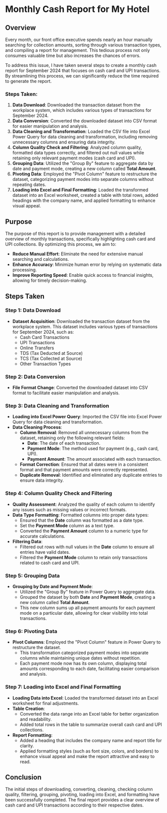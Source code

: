 # Monthly Cash Report for My Hotel

## Overview
Every month, our front office executive spends nearly an hour manually searching for collection amounts, sorting through various transaction types, and compiling a report for management. This tedious process not only consumes valuable time but also increases the chances of errors. 

To address this issue, I have taken several steps to create a monthly cash report for September 2024 that focuses on cash card and UPI transactions. By streamlining this process, we can significantly reduce the time required to generate the report.

### Steps Taken:
1. **Data Download**: Downloaded the transaction dataset from the workplace system, which includes various types of transactions for September 2024.
2. **Data Conversion**: Converted the downloaded dataset into CSV format for easier manipulation and analysis.
3. **Data Cleaning and Transformation**: Loaded the CSV file into Excel Power Query for data cleaning and transformation, including removing unnecessary columns and ensuring data integrity.
4. **Column Quality Check and Filtering**: Analyzed column quality, formatted data types correctly, and filtered out null values while retaining only relevant payment modes (cash card and UPI).
5. **Grouping Data**: Utilized the "Group By" feature to aggregate data by date and payment mode, creating a new column called **Total Amount**.
6. **Pivoting Data**: Employed the "Pivot Column" feature to restructure the dataset, categorizing payment modes into separate columns without repeating dates.
7. **Loading into Excel and Final Formatting**: Loaded the transformed dataset into an Excel worksheet, created a table with total rows, added headings with the company name, and applied formatting to enhance visual appeal.

## Purpose
The purpose of this report is to provide management with a detailed overview of monthly transactions, specifically highlighting cash card and UPI collections. By optimizing this process, we aim to:
- **Reduce Manual Effort**: Eliminate the need for extensive manual searching and calculations.
- **Enhance Accuracy**: Minimize human error by relying on systematic data processing.
- **Improve Reporting Speed**: Enable quick access to financial insights, allowing for timely decision-making.

## Steps Taken

### Step 1: Data Download
- **Dataset Acquisition**: Downloaded the transaction dataset from the workplace system. This dataset includes various types of transactions for September 2024, such as:
  - Cash Card Transactions
  - UPI Transactions
  - Online Transfers
  - TDS (Tax Deducted at Source)
  - TCS (Tax Collected at Source)
  - Other Transaction Types

### Step 2: Data Conversion
- **File Format Change**: Converted the downloaded dataset into CSV format to facilitate easier manipulation and analysis.

### Step 3: Data Cleaning and Transformation
- **Loading into Excel Power Query**: Imported the CSV file into Excel Power Query for data cleaning and transformation.
- **Data Cleaning Process**:
  - **Column Removal**: Removed all unnecessary columns from the dataset, retaining only the following relevant fields:
    - **Date**: The date of each transaction.
    - **Payment Mode**: The method used for payment (e.g., cash card, UPI).
    - **Payment Amount**: The amount associated with each transaction.
  - **Format Correction**: Ensured that all dates were in a consistent format and that payment amounts were correctly represented.
  - **Duplicate Removal**: Identified and eliminated any duplicate entries to ensure data integrity.

### Step 4: Column Quality Check and Filtering
- **Quality Assessment**: Analyzed the quality of each column to identify any issues such as missing values or incorrect formats.
- **Data Type Formatting**: Formatted columns into proper data types:
  - Ensured that the **Date** column was formatted as a date type.
  - Set the **Payment Mode** column as a text type.
  - Converted the **Payment Amount** column to a numeric type for accurate calculations.
- **Filtering Data**:
  - Filtered out rows with null values in the **Date** column to ensure all entries have valid dates.
  - Filtered the **Payment Mode** column to retain only transactions related to cash card and UPI.

### Step 5: Grouping Data
- **Grouping by Date and Payment Mode**:
  - Utilized the "Group By" feature in Power Query to aggregate data.
  - Grouped the dataset by both **Date** and **Payment Mode**, creating a new column called **Total Amount**.
  - This new column sums up all payment amounts for each payment mode on a particular date, allowing for clear visibility into total transactions.

### Step 6: Pivoting Data
- **Pivot Columns**: Employed the "Pivot Column" feature in Power Query to restructure the dataset.
  - This transformation categorized payment modes into separate columns while maintaining unique dates without repetition.
  - Each payment mode now has its own column, displaying total amounts corresponding to each date, facilitating easier comparison and analysis.

### Step 7: Loading into Excel and Final Formatting
- **Loading Data into Excel**: Loaded the transformed dataset into an Excel worksheet for final adjustments.
- **Table Creation**:
  - Converted the data range into an Excel table for better organization and readability.
  - Added total rows in the table to summarize overall cash card and UPI collections.
- **Report Formatting**:
  - Added a heading that includes the company name and report title for clarity.
  - Applied formatting styles (such as font size, colors, and borders) to enhance visual appeal and make the report attractive and easy to read.

## Conclusion
The initial steps of downloading, converting, cleaning, checking column quality, filtering, grouping, pivoting, loading into Excel, and formatting have been successfully completed. The final report provides a clear overview of cash card and UPI transactions according to their respective dates.
